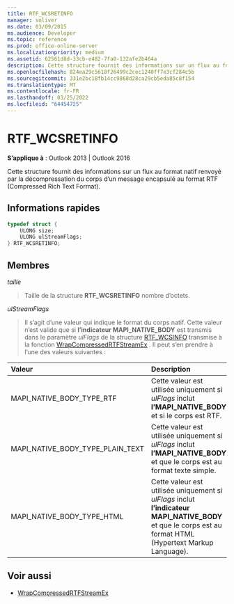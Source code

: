 ```yaml
---
title: RTF_WCSRETINFO
manager: soliver
ms.date: 03/09/2015
ms.audience: Developer
ms.topic: reference
ms.prod: office-online-server
ms.localizationpriority: medium
ms.assetid: 62561d8d-33cb-e482-7fa0-132afe2b464a
description: Cette structure fournit des informations sur un flux au format natif renvoyé par la décompressation du corps d’un message encapsulé dans un format RTF compressé.
ms.openlocfilehash: 824ea29c5618f26499c2cec1240ff7e3cf284c5b
ms.sourcegitcommit: 331e2bc18fb14cc9868d28ca29cb5eda85c8f154
ms.translationtype: MT
ms.contentlocale: fr-FR
ms.lasthandoff: 03/25/2022
ms.locfileid: "64454725"
---
```

# <a name="rtf_wcsretinfo"></a>RTF_WCSRETINFO

**S’applique à** : Outlook 2013 | Outlook 2016 
  
Cette structure fournit des informations sur un flux au format natif renvoyé par la décompressation du corps d’un message encapsulé au format RTF (Compressed Rich Text Format).
  
## <a name="quick-info"></a>Informations rapides

```cpp
typedef struct { 
    ULONG size;    
    ULONG ulStreamFlags; 
} RTF_WCSRETINFO;
```

## <a name="members"></a>Membres

_taille_
  
> Taille de la structure **RTF_WCSRETINFO** nombre d’octets. 
    
_ulStreamFlags_
  
> Il s’agit d’une valeur qui indique le format du corps natif. Cette valeur n’est valide que si **l’indicateur MAPI_NATIVE_BODY** est transmis dans le paramètre _ulFlags_ de la structure [RTF_WCSINFO](rtf_wcsinfo.md) transmise à la fonction [WrapCompressedRTFStreamEx](wrapcompressedrtfstreamex.md) . Il peut s’en prendre à l’une des valeurs suivantes : 
    
|Valeur |Description |
|:-----|:-----|
|MAPI_NATIVE_BODY_TYPE_RTF  <br/> |Cette valeur est utilisée uniquement si  _ulFlags_ inclut **l’MAPI_NATIVE_BODY** et si le corps est RTF. |
|MAPI_NATIVE_BODY_TYPE_PLAIN_TEXT  <br/> |Cette valeur est utilisée uniquement si  _ulFlags_ inclut **l’MAPI_NATIVE_BODY** et que le corps est au format texte simple. |
|MAPI_NATIVE_BODY_TYPE_HTML  <br/> |Cette valeur est utilisée uniquement si  _ulFlags_ inclut **l’indicateur MAPI_NATIVE_BODY** et que le corps est au format HTML (Hypertext Markup Language). |
   
## <a name="see-also"></a>Voir aussi

- [WrapCompressedRTFStreamEx](wrapcompressedrtfstreamex.md)

